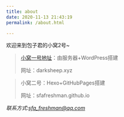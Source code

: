 ```yaml
---
title: about
date: 2020-11-13 21:43:19
permalink: /about.html

---
```


欢迎来到包子君的小窝2号~

> [小窝一号地址](https://darksheep.xyz)：由服务器+WordPress搭建
>
> 网址：darksheep.xyz

>小窝二号：Hexo+GitHubPages搭建
>
>网址：sfafreshman.github.io

<i>联系方式:sfa_freshman@qq.com<i>